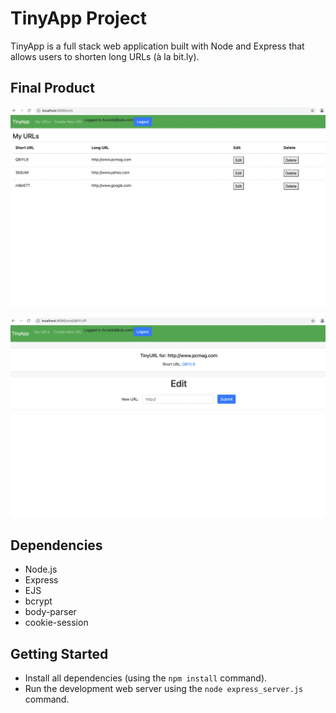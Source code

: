 # TinyApp Project

TinyApp is a full stack web application built with Node and Express that allows users to shorten long URLs (à la bit.ly).

## Final Product

!["List of URL's page"](https://github.com/christinetw/tinyapp/blob/master/docs/page-urls.png?raw=true)

!["Edit URL page"](https://github.com/christinetw/tinyapp/blob/master/docs/page-edit-url.png?raw=true)

## Dependencies

- Node.js
- Express
- EJS
- bcrypt
- body-parser
- cookie-session

## Getting Started

- Install all dependencies (using the `npm install` command).
- Run the development web server using the `node express_server.js` command.